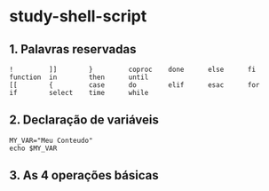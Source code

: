# study-shell-script

## 1. Palavras reservadas

```
!         ]]        }         coproc    done      else      fi        function  in        then      until
[[        {         case      do        elif      esac      for       if        select    time      while  
```

## 2. Declaração de variáveis

```shell
MY_VAR="Meu Conteudo"
echo $MY_VAR
```

## 3. As 4 operações básicas
